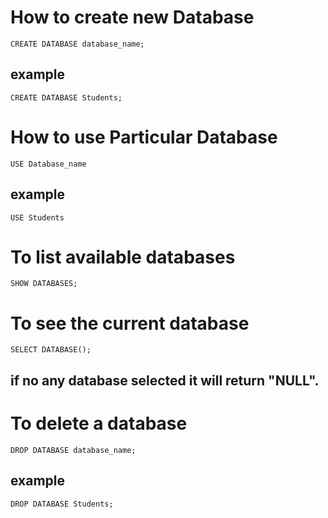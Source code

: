 # How to create new Database
```
CREATE DATABASE database_name;
```
## example
```
CREATE DATABASE Students;
```
# How to use Particular Database
```
USE Database_name
```
## example
```
USE Students
```
# To list available databases
```
SHOW DATABASES;
```
# To see the current database
```
SELECT DATABASE();
```
## if no any database selected it will return "NULL".

# To delete a database
```
DROP DATABASE database_name;
```
## example
```
DROP DATABASE Students;
```

